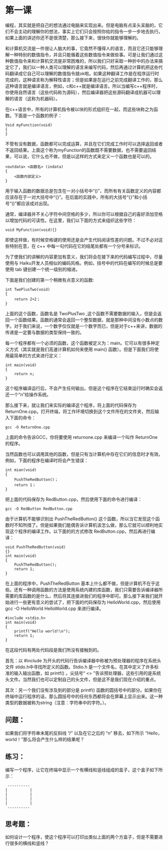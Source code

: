 # 第一课

编程，其实就是把自己的想法通过电脑来实现出来。但是电脑有点呆头呆脑的，它们不会主动的理解你的想法，事实上它们只会按照你给的指令一步一步地去执行。如果上面的讲述你还不是很清楚，那么接下来，很快你就能够理解的。

和计算机交流是一件很让人脑大的事，它竟然不懂得人的语言，而且它还只能够理解一种特别的数值指令，并且只能循着这些数值指令来做些事。可是让我们通过这种数值指令来和计算机交流是非常困难的，所以我们只好采取一种折中的办法来搞定它了，我们以一种人类可以理解的语言来编写代码，然后再通过计算机把这些代码翻译成它自己可以理解的数值指令就ok啦。如果这种翻译工作是在程序运行时完成的，这种语言称为解释性语言；但是如果是在运行之前完成翻译工作的，那么这种语言就是编译语言，例如，c和c++就是编译语言。所以当编写c++程序时，你使用自然语言（这些代码称为源码），然后编译器把这些源码翻译成机器可以理解的语言（这称为机器码）。

在c++语言中，所有的计算机指令被以块的形式组织在一起，而这些块称之为函数。下面是一个函数的例子：

    Void myFunction(void)
    {
    }

不管有没有数据，函数都可以完成运算，并且在它们完成工作时可以选择返回或者不返回结果。上面这个称为myFunction的函数既不需要数据，也不需要返回结果，可以说，它什么也不做，但是以这样的方式来定义一个函数也是可以的。

    <outdata> <函数名> (indata)
    {
        <函数内部定义>
    }

用于输入函数的数据总是包含在一对小括号中“()”，而所有有关函数定义的内容都应该存在于一对大括号中“{}”。在后面的实践中，所有的大括号“{}”和小括号“()”都应该成对出现。

通常，编译器并不关心字符中间空格的多少，所以你可以根据自己的喜好添加空格以增加代码的可读性。在这里，我们以下面的方式来组织这些字符：

    void MyFunction(void){}

即使这样做，有时候空格键的使用还是会产生代码阅读性差的问题。不过不必对这些特别在意，在 c++ 中每一句代码在它的结尾处都有一个分号来标识。

为了使我们的讲解的内容更加有意义，我们将会在接下来的代码编写过程中，尽量使用与 Haiku开发人员相似的编码风格。例如，括号中的代码在编写的时候总是要使用 tab 键创建一个统一级别的缩进。

下面是我们创建的第一个稍微有点意义的函数:

    int TwoPlusTwo(void)
    {
        return 2+2；
    }

上面的这个函数，函数名是 TwoPlusTwo ,这个函数不需要数据的输入，但是会返回一个函数结果。函数的通常会返回一个整型数据，就是那种中间没有小数点的数字。对于我们来说，一个数字仅仅就是一个数字而已，但是对于c++来讲，数据的传递是一定要与数据的类型保持一致的。

每一个程序都有一个必须的函数，这个函数被定义为：main。它可以有很多种定义方式（其实就是我们高速计算机如何来使用 main() 函数）。但是下面我们将使用最简单的方式来进行定义：

    int main(void)
    {
        return n;
    }

这个程序编译运行后，不会产生任何输出。但是这个程序在它结束运行时确实会返还一个“n”给操作系统。

那么接下来，就让我们来实际的编译这个程序，将上面的代码保存为 ReturnOne.cpp。打开终端，将工作环境切换到这个文件所在的文件夹，然后输入下面的命令：

    gcc -O ReturnOne.cpp

上面的命令告诉GCC，你将要使用 returnone.cpp 来编译一个叫作 ReturnOne 的程序。

当然函数也可以调用其他的函数，但是只有当计算机中存在它们的信息时才有效。例如，下面的程序在编译时将会产生错误：

    int mian(void)
    {
        PushTheRedButton()；
        return 1；
    }

把上面的代码保存为 RedButton.cpp，然后使用下面的命令进行编译：

    gcc -O RedButton RedButton.cpp

由于计算机不能够识别出 PushTheRedButton() 这个函数，所以当它发现这个函数时不知所措了。但是如果我们能偶告诉计算机该怎么做，那么它就可以顺利地实现这个程序的编译工作。以下面的的方式修改 RedButton.cpp，然后再进行编译：

    void PushTheRedButton(void)
    {}
    int main(void)
    {
        PushTheRedButton();
        return 1;
    }

在上面的程序中，PushTheRedButton 基本上什么都不做，但是计算机不在乎这些。还有一种调用函数的方法是使用系统内建的库函数，我们只需要告诉编译器所需要的库函数的是什么，然后将其连接进我们的程序中即可。那么接下来我们就开始进行一些更有意义的尝试了，把下面的代码保存为 HelloWorld.cpp，然后使用 gcc -O HelloWorld HelloWorld.cpp 来进行编译。

    #include <stdio.h>
    int main(void)
    {
        printf("Hello world!\n");
        return 1;
    }

在这段代码有两处代码段是我们所没有接触到的。

首先：以 #include 为开头的代码行告诉编译器中称被为预处理器的程序在系统头文件 stido.h中寻找所定义的函数。Stdio.h 是一个文件名，在其中定义了许多标准的输入输出函数，如 printf() 。尖括号“ <> ”告诉预处理器，这些引用的是系统头文件。当然我们也可以定制自己的头文件，但是这不是我们现在介绍的重点。

其次：另一个我们没有涉及到的部分是 printf() 函数的圆括号中的部分。如果你在终端中运行程序的话，那么圆括号中的任何东西都将会在屏幕上显示出来。这一种类型的数据被称为string（注意：字符串中的字符。）。

## 问题：

如果我们将字符串末尾的反斜线 “/” 以及在它之后的 “n” 移去，如下所示 “Hello，world！”那么将会产生什么样的结果呢？

## 练习：

编写一个程序，让它在终端中显示一个有横线和竖线组成的盒子，这个盒子如下所示：

     ----------
    |          |
    |          |
    |          |
    |          |
     ----------
## 思考题：

如何设计一个程序，使这个程序可以打印出类似上面的两个方盒子，但是不需要进行很多的横线和竖线？
